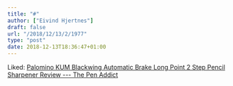```yaml
---
title: "#"
author: ["Eivind Hjertnes"]
draft: false
url: "/2018/12/13/2/1977"
type: "post"
date: 2018-12-13T18:36:47+01:00
---
```


Liked:
[Palomino
KUM Blackwing Automatic Brake Long Point 2 Step Pencil Sharpener Review
--- The Pen Addict](https://www.penaddict.com/blog/2018/12/5/palomino-kum-blackwing-automatic-brake-long-point-2-step-pencil-sharpener-review)
